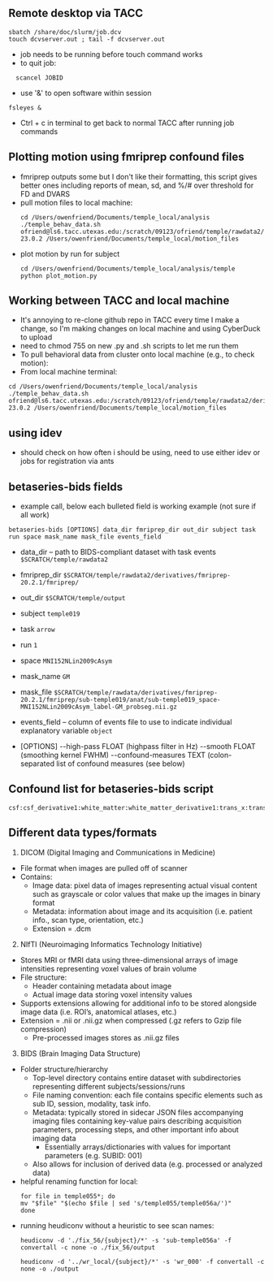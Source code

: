 ## Remote desktop via TACC
```
sbatch /share/doc/slurm/job.dcv
touch dcvserver.out ; tail -f dcvserver.out
```
* job needs to be running before touch command works
* to quit job:
```
  scancel JOBID
```
* use '&' to open software within session
```
fsleyes &
```
* Ctrl + c in terminal to get back to normal TACC after running job commands

## Plotting motion using fmriprep confound files
* fmriprep outputs some but I don't like their formatting, this script gives better ones including reports of mean, sd, and %/# over threshold for FD and DVARS
* pull motion files to local machine:
  ```
  cd /Users/owenfriend/Documents/temple_local/analysis
  ./temple_behav_data.sh ofriend@ls6.tacc.utexas.edu:/scratch/09123/ofriend/temple/rawdata2/derivatives/fmriprep-23.0.2 /Users/owenfriend/Documents/temple_local/motion_files
  ```
* plot motion by run for subject
  ```
  cd /Users/owenfriend/Documents/temple_local/analysis/temple
  python plot_motion.py
  ```

## Working between TACC and local machine
* It's annoying to re-clone github repo in TACC every time I make a change, so I'm making changes on local machine and using CyberDuck to upload
*   need to chmod 755 on new .py and .sh scripts to let me run them
* To pull behavioral data from cluster onto local machine (e.g., to check motion):
*   From local machine terminal:
```
cd /Users/owenfriend/Documents/temple_local/analysis
./temple_behav_data.sh ofriend@ls6.tacc.utexas.edu:/scratch/09123/ofriend/temple/rawdata2/derivatives/fmriprep-23.0.2 /Users/owenfriend/Documents/temple_local/motion_files
```

## using idev
* should check on how often i should be using, need to use either idev or jobs for registration via ants

## betaseries-bids fields
* example call, below each bulleted field is working example (not sure if all work)
```
betaseries-bids [OPTIONS] data_dir fmriprep_dir out_dir subject task run space mask_name mask_file events_field
```
* data_dir – path to BIDS-compliant dataset with task events
  `$SCRATCH/temple/rawdata2`
*	fmriprep_dir
  `$SCRATCH/temple/rawdata2/derivatives/fmriprep-20.2.1/fmriprep/`
*	out_dir
  `$SCRATCH/temple/output`
*	subject
  `temple019`
*	task
  `arrow`
*	run
  `1`
*	space
 `MNI152NLin2009cAsym`
*	mask_name
  `GM`
*	mask_file
  `$SCRATCH/temple/rawdata/derivatives/fmriprep-20.2.1/fmriprep/sub-temple019/anat/sub-temple019_space-MNI152NLin2009cAsym_label-GM_probseg.nii.gz`
*	events_field – column of events file to use to indicate individual explanatory variable
  `object`

* [OPTIONS]
--high-pass FLOAT (highpass filter in Hz)
--smooth FLOAT (smoothing kernel FWHM)
--confound-measures TEXT (colon-separated list of confound measures (see below)


## Confound list for betaseries-bids script
```
csf:csf_derivative1:white_matter:white_matter_derivative1:trans_x:trans_x_derivative1:trans_y:trans_y_derivative1:trans_z:trans_z_derivative1:rot_x:rot_x_derivative1:rot_y:rot_y_derivative1:rot_z:rot_z_derivative1
```

## Different data types/formats
1. DICOM (Digital Imaging and Communications in Medicine)
*  File format when images are pulled off of scanner
*  Contains:
    * Image data: pixel data of images representing actual visual content such as grayscale or color values that make up the images in binary format
    * Metadata: information about image and its acquisition (i.e. patient info., scan type, orientation, etc.)
    *	Extension = .dcm
2. NIfTI (Neuroimaging Informatics Technology Initiative)
*	Stores MRI or fMRI data using three-dimensional arrays of image intensities representing voxel values of brain volume
*	File structure:
    * Header containing metadata about image
    * Actual image data storing voxel intensity values
*	Supports extensions allowing for additional info to be stored alongside image data (i.e. ROI’s, anatomical atlases, etc.)
*	Extension = .nii or .nii.gz when compressed (.gz refers to Gzip file compression)
    *	Pre-processed images stores as .nii.gz files
3. BIDS (Brain Imaging Data Structure)
*	Folder structure/hierarchy
    *	Top-level directory contains entire dataset with subdirectories representing different subjects/sessions/runs
    * File naming convention: each file contains specific elements such as sub ID, session, modality, task info.
    * Metadata: typically stored in sidecar JSON files accompanying imaging files containing key-value pairs describing acquisition parameters, processing steps, and other important info about imaging data
        * Essentially arrays/dictionaries with values for important parameters (e.g. SUBID: 001)
    * Also allows for inclusion of derived data (e.g. processed or analyzed data)
* helpful renaming function for local:
  ```
  for file in temple055*; do
  mv "$file" "$(echo $file | sed 's/temple055/temple056a/')"
  done
  ```
* running heudiconv without a heuristic to see scan names:
  ```
  heudiconv -d './fix_56/{subject}/*' -s 'sub-temple056a' -f convertall -c none -o ./fix_56/output
  ```
  ```
  heudiconv -d '../wr_local/{subject}/*' -s 'wr_000' -f convertall -c none -o ./output   
  ```
